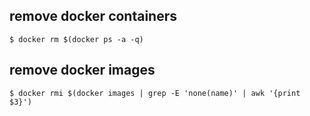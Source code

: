 ## remove docker containers
```
$ docker rm $(docker ps -a -q)
```

## remove docker images
```
$ docker rmi $(docker images | grep -E 'none(name)' | awk '{print $3}')
```